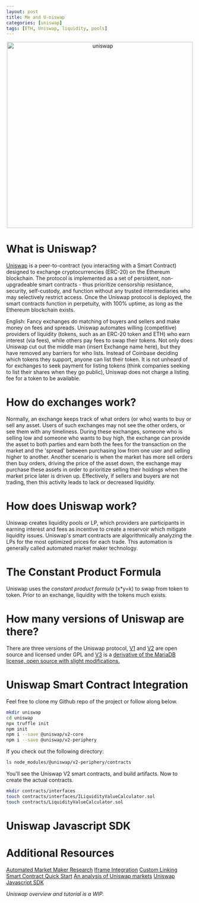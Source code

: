 ```yaml
---
layout: post
title: Me and U-niswap
categories: [uniswap]
tags: [ETH, Uniswap, liquidity, pools]
---
```


<div style="text-align: center"><img src="{{ site.baseurl }}/images/uniswap.png" alt="uniswap" style="width: 500px;"/></div>

# What is Uniswap?
[Uniswap](https://github.com/Uniswap/uniswap-v3-core) is a peer-to-contract (you interacting with a Smart Contract) designed to exchange cryptocurrencies (ERC-20) on the Ethereum blockchain. The protocol is implemented as a set of persistent, non-upgradeable smart contracts - thus prioritize censorship resistance, security, self-custody, and function without any trusted intermediaries who may selectively restrict access. Once the Uniswap protocol is deployed, the smart contracts function in perpetuity, with 100% uptime, as long as the Ethereum blockchain exists.

English: Fancy exchanges do matching of buyers and sellers and make money on fees and spreads. Uniswap automates willing (competitive) providers of liquidity (tokens, such as an ERC-20 token and ETH) who earn interest (via fees), while others pay fees to swap their tokens. Not only does Uniswap cut out the middle man (insert Exchange name here), but they have removed any barriers for who lists. Instead of Coinbase deciding which tokens they support, anyone can list their token.  It is not unheard of for exchanges to seek payment for listing tokens (think companies seeking to list their shares when they go public), Uniswap does not charge a listing fee for a token to be available.

# How do exchanges work?
Normally, an exchange keeps track of what orders (or who) wants to buy or sell any asset. Users of such exchanges may not see the other orders, or see them with any timeliness. During these exchanges, someone who is selling low and someone who wants to buy high, the exchange can provide the asset to both parties and earn both the fees for the transaction on the market and the 'spread' between purchasing low from one user and selling higher to another. Another scenario is when the market has more sell orders then buy orders, driving the price of the asset down, the exchange may purchase these assets in order to prioritize selling their holdings when the market price later is driven up. Effectively, if sellers and buyers are not trading, then this activity leads to lack or decreased liquidity. 

# How does Uniswap work?
Uniswap creates liquidity pools or LP, which providers are participants in earning interest and fees as incentive to create a reservoir which mitigate liquidity issues. Uniswap's smart contracts are algorithmically analyzing the LPs for the most optimized prices for each trade. This automation is generally called automated market maker technology.

# The Constant Product Formula
Uniswap uses the _constant product formula_ (x*y=k) to swap from token to token. Prior to an exchange, liquidity with the tokens much exists.

# How many versions of Uniswap are there?
There are three versions of the Uniswap protocol, [V1](https://github.com/Uniswap/uniswap-v1) and [V2](https://github.com/Uniswap/uniswap-v2-core) are open source and licensed under GPL and [V3](https://github.com/Uniswap/uniswap-v3-core) is a [derivative of the MariaDB license, open source with slight modifications.](https://github.com/Uniswap/uniswap-v3-core/blob/main/LICENSE)

# Uniswap Smart Contract Integration
Feel free to clone my Github repo of the project or follow along below.

```bash
mkdir uniswap
cd uniswap
npx truffle init
npm init
npm i --save @uniswap/v2-core
npm i --save @uniswap/v2-periphery
```

If you check out the following directory:
```bash
ls node_modules/@uniswap/v2-periphery/contracts
```

You'll see the Uniswap V2 smart contracts, and build artifacts. Now to create the actual contracts.

```bash
mkdir contracts/interfaces
touch contracts/interfaces/ILiquidityValueCalculator.sol
touch contracts/LiquidityValueCalculator.sol
```

# Uniswap Javascript SDK


# Additional Resources
[Automated Market Maker Research](https://docs.uniswap.org/concepts/advanced/research)
[Iframe Integration](https://uniswap.org/docs/v2/interface-integration/iframe-integration/)
[Custom Linking](https://uniswap.org/docs/v2/interface-integration/custom-interface-linking/)
[Smart Contract Quick Start](https://uniswap.org/docs/v2/smart-contract-integration/quick-start/)
[An analysis of Uniswap markets](https://web.stanford.edu/~guillean/papers/uniswap_analysis.pdf)
[Uniswap Javascript SDK](https://uniswap.org/docs/v2/javascript-SDK/quick-start/)

<i>Uniswap overview and tutorial is a WIP.</i>
